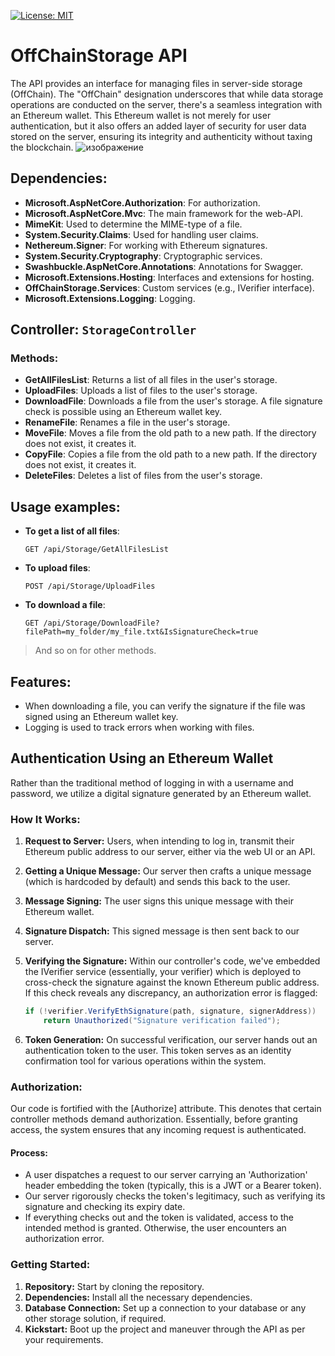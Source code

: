 [![License: MIT](https://img.shields.io/badge/License-MIT-yellow.svg)](https://opensource.org/licenses/MIT)
# OffChainStorage API

The API provides an interface for managing files in server-side storage (OffChain). 
The "OffChain" designation underscores that while data storage operations are conducted on the server, there's a seamless integration with an Ethereum wallet.
This Ethereum wallet is not merely for user authentication, but it also offers an added layer of security for user data stored on the server, ensuring its integrity and authenticity without taxing the blockchain.
![изображение](https://github.com/X3nX3n/Ethereum-OffChain-Storage/assets/47632045/dcbdae15-ba8e-4505-a46f-bef492c86c87)


## Dependencies:
- **Microsoft.AspNetCore.Authorization**: For authorization.
- **Microsoft.AspNetCore.Mvc**: The main framework for the web-API.
- **MimeKit**: Used to determine the MIME-type of a file.
- **System.Security.Claims**: Used for handling user claims.
- **Nethereum.Signer**: For working with Ethereum signatures.
- **System.Security.Cryptography**: Cryptographic services.
- **Swashbuckle.AspNetCore.Annotations**: Annotations for Swagger.
- **Microsoft.Extensions.Hosting**: Interfaces and extensions for hosting.
- **OffChainStorage.Services**: Custom services (e.g., IVerifier interface).
- **Microsoft.Extensions.Logging**: Logging.

## Controller: `StorageController`

### Methods:

- **GetAllFilesList**: Returns a list of all files in the user's storage.
- **UploadFiles**: Uploads a list of files to the user's storage.
- **DownloadFile**: Downloads a file from the user's storage. A file signature check is possible using an Ethereum wallet key.
- **RenameFile**: Renames a file in the user's storage.
- **MoveFile**: Moves a file from the old path to a new path. If the directory does not exist, it creates it.
- **CopyFile**: Copies a file from the old path to a new path. If the directory does not exist, it creates it.
- **DeleteFiles**: Deletes a list of files from the user's storage.

## Usage examples:

- **To get a list of all files**: 
  ```
  GET /api/Storage/GetAllFilesList
  ```

- **To upload files**: 
  ```
  POST /api/Storage/UploadFiles
  ```

- **To download a file**: 
  ```
  GET /api/Storage/DownloadFile?filePath=my_folder/my_file.txt&IsSignatureCheck=true
  ```

> And so on for other methods.

## Features:
- When downloading a file, you can verify the signature if the file was signed using an Ethereum wallet key.
- Logging is used to track errors when working with files.


## Authentication Using an Ethereum Wallet

Rather than the traditional method of logging in with a username and password, we utilize a digital signature generated by an Ethereum wallet.

### How It Works:
1. **Request to Server:** Users, when intending to log in, transmit their Ethereum public address to our server, either via the web UI or an API.
  
2. **Getting a Unique Message:** Our server then crafts a unique message (which is hardcoded by default) and sends this back to the user.
   
3. **Message Signing:** The user signs this unique message with their Ethereum wallet.
   
4. **Signature Dispatch:** This signed message is then sent back to our server.
    
5. **Verifying the Signature:** Within our controller's code, we've embedded the IVerifier service (essentially, your verifier) which is deployed to cross-check the signature against the known Ethereum public address. If this check reveals any discrepancy, an authorization error is flagged: 
    ```csharp
    if (!verifier.VerifyEthSignature(path, signature, signerAddress))
        return Unauthorized("Signature verification failed");
    ```

6. **Token Generation:** On successful verification, our server hands out an authentication token to the user. This token serves as an identity confirmation tool for various operations within the system.

### Authorization:

Our code is fortified with the [Authorize] attribute. This denotes that certain controller methods demand authorization. Essentially, before granting access, the system ensures that any incoming request is authenticated.

#### Process:
- A user dispatches a request to our server carrying an 'Authorization' header embedding the token (typically, this is a JWT or a Bearer token).
- Our server rigorously checks the token's legitimacy, such as verifying its signature and checking its expiry date.
- If everything checks out and the token is validated, access to the intended method is granted. Otherwise, the user encounters an authorization error.

### Getting Started:

1. **Repository:** Start by cloning the repository.
2. **Dependencies:** Install all the necessary dependencies.
3. **Database Connection:** Set up a connection to your database or any other storage solution, if required.
4. **Kickstart:** Boot up the project and maneuver through the API as per your requirements.
